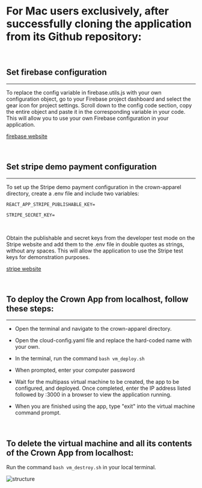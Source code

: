 # For Mac users exclusively, after successfully cloning the application from its Github repository:

<br>

## Set firebase configuration
---

To replace the config variable in firebase.utils.js with your own configuration object, go to your Firebase project dashboard and select the gear icon for project settings. Scroll down to the config code section, copy the entire object and paste it in the corresponding variable in your code. This will allow you to use your own Firebase configuration in your application.

[firebase website](https://firebase.google.com/)

<br>

## Set stripe demo payment configuration
---

To set up the Stripe demo payment configuration in the crown-apparel directory, create a .env file and include two variables:

`REACT_APP_STRIPE_PUBLISHABLE_KEY=`

`STRIPE_SECRET_KEY=`

<br>

Obtain the publishable and secret keys from the developer test mode on the Stripe website and add them to the .env file in double quotes as strings, without any spaces. This will allow the application to use the Stripe test keys for demonstration purposes.

[stripe website](https://stripe.com/)

<br>

## To deploy the Crown App from localhost, follow these steps:
---

* Open the terminal and navigate to the crown-apparel directory.

* Open the cloud-config.yaml file and replace the hard-coded name with your own.

* In the terminal, run the command `bash vm_deploy.sh`

* When prompted, enter your computer password

* Wait for the multipass virtual machine to be created, the app to be configured, and deployed. Once completed, enter the IP address listed followed by :3000 in a browser to view the application running.

* When you are finished using the app, type "exit" into the virtual machine command prompt.

<br>

## To delete the virtual machine and all its contents of the Crown App from localhost:

Run the command `bash vm_destroy.sh` in your local terminal.


![structure](./crown-apparel/DockerImg.png)